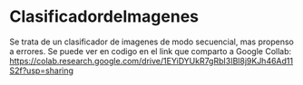 # ClasificadordeImagenes
Se trata de un clasificador de imagenes de modo secuencial, mas propenso a errores.
Se puede ver en codigo en el link que comparto a Google Collab:
https://colab.research.google.com/drive/1EYiDYUkR7gRbI3IBl8j9KJh46Ad11S2f?usp=sharing
